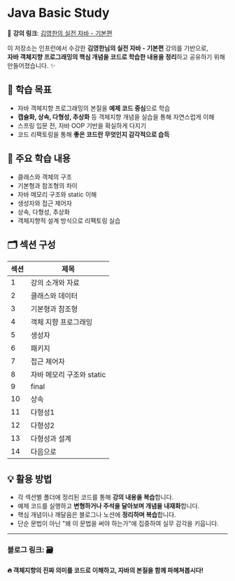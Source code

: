 # Java Basic Study

📖 **강의 링크**: [김영한의 실전 자바 - 기본편](https://www.inflearn.com/course/%EA%B9%80%EC%98%81%ED%95%9C%EC%9D%98-%EC%8B%A4%EC%A0%84-%EC%9E%90%EB%B0%94-%EA%B8%B0%EB%B3%B8%ED%8E%B8)

이 저장소는 인프런에서 수강한 **김영한님의 실전 자바 - 기본편** 강의를 기반으로,  
**자바 객체지향 프로그래밍의 핵심 개념을 코드로 학습한 내용을 정리**하고 공유하기 위해 만들어졌습니다. ✨



## 🚀 학습 목표

- 자바 객체지향 프로그래밍의 본질을 **예제 코드 중심**으로 학습  
- **캡슐화, 상속, 다형성, 추상화** 등 객체지향 개념을 실습을 통해 자연스럽게 이해  
- 스프링 입문 전, 자바 OOP 기반을 확실하게 다지기  
- 코드 리팩토링을 통해 **좋은 코드란 무엇인지 감각적으로 습득**



## 📌 주요 학습 내용

- 클래스와 객체의 구조  
- 기본형과 참조형의 차이  
- 자바 메모리 구조와 static 이해  
- 생성자와 접근 제어자  
- 상속, 다형성, 추상화  
- 객체지향적 설계 방식으로 리팩토링 실습



## 🗂️ 섹션 구성

| 섹션 | 제목                         |
|------|------------------------------|
| 1    | 강의 소개와 자료              |
| 2    | 클래스와 데이터               |
| 3    | 기본형과 참조형               |
| 4    | 객체 지향 프로그래밍          |
| 5    | 생성자                        |
| 6    | 패키지                        |
| 7    | 접근 제어자                   |
| 8    | 자바 메모리 구조와 static     |
| 9    | final                         |
| 10   | 상속                          |
| 11   | 다형성1                       |
| 12   | 다형성2                       |
| 13   | 다형성과 설계                 |
| 14   | 다음으로                      | 



## 💡 활용 방법

- 각 섹션별 폴더에 정리된 코드를 통해 **강의 내용을 복습**합니다.  
- 예제 코드를 실행하고 **변형하거나 주석을 달아보며 개념을 내재화**합니다.  
- 핵심 개념이나 깨달음은 블로그나 노션에 **정리하며 복습**합니다.  
- 단순 문법이 아닌 "왜 이 문법을 써야 하는가"에 집중하여 실무 감각을 키웁니다.

---

### 블로그 링크: [🗃️](https://rxxm.tistory.com/)

#### 🔥 객체지향의 진짜 의미를 코드로 이해하고, 자바의 본질을 함께 파헤쳐봅시다!





